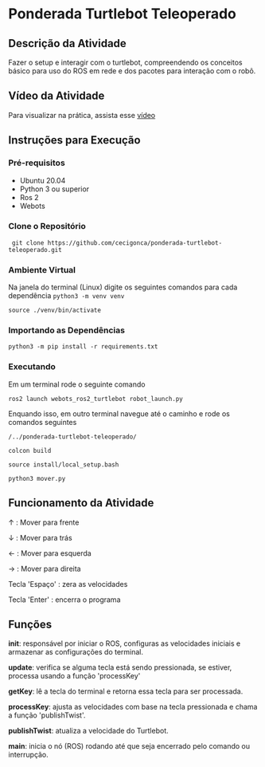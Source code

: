 # Ponderada Turtlebot Teleoperado

## Descrição da Atividade
Fazer o setup e interagir com o turtlebot, compreendendo os conceitos básico para uso do ROS em rede e dos pacotes para interação com o robô.

## Vídeo da Atividade
Para visualizar na prática, assista esse [vídeo]()

## Instruções para Execução

### Pré-requisitos
- Ubuntu 20.04
- Python 3 ou superior
- Ros 2
- Webots

### Clone o Repositório
``` git clone https://github.com/cecigonca/ponderada-turtlebot-teleoperado.git```

### Ambiente Virtual
Na janela do terminal (Linux) digite os seguintes comandos para cada dependência
```python3 -m venv venv```

```source ./venv/bin/activate```

### Importando as Dependências
```python3 -m pip install -r requirements.txt```

### Executando
Em um terminal rode o seguinte comando

```ros2 launch webots_ros2_turtlebot robot_launch.py```

Enquando isso, em outro terminal navegue até o caminho e rode os comandos seguintes

```/../ponderada-turtlebot-teleoperado/```

```colcon build```

```source install/local_setup.bash```

```python3 mover.py```

## Funcionamento da Atividade

↑ : Mover para frente

↓ : Mover para trás

← : Mover para esquerda

→ : Mover para direita

Tecla 'Espaço' : zera as velocidades

Tecla 'Enter' : encerra o programa

## Funções 
**__init__**: responsável por iniciar o ROS, configuras as velocidades iniciais e armazenar as configurações do terminal.

**update**: verifica se alguma tecla está sendo pressionada, se estiver, processa usando a função 'processKey'

**getKey**: lê a tecla do terminal e retorna essa tecla para ser processada.

**processKey**: ajusta as velocidades com base na tecla pressionada e chama a função 'publishTwist'.

**publishTwist**: atualiza a velocidade do Turtlebot.

**main**: inicia o nó (ROS) rodando até que seja encerrado pelo comando ou interrupção.




